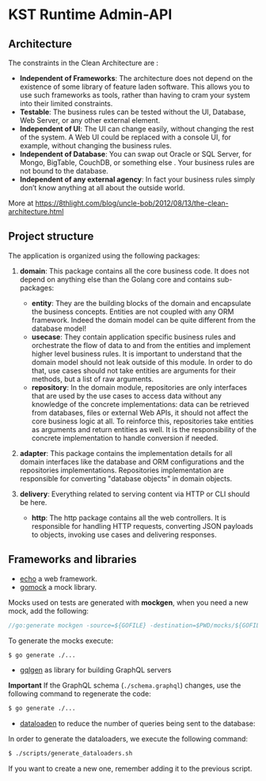 # KST Runtime Admin-API

## Architecture

The constraints in the Clean Architecture are :

- **Independent of Frameworks**: The architecture does not depend on the existence of some library of feature laden
  software.
  This allows you to use such frameworks as tools, rather than having to cram your system into their limited constraints.
- **Testable**: The business rules can be tested without the UI, Database, Web Server, or any other external element.
- **Independent of UI**: The UI can change easily, without changing the rest of the system.
  A Web UI could be replaced with a console UI, for example, without changing the business rules.
- **Independent of Database**: You can swap out Oracle or SQL Server, for Mongo, BigTable, CouchDB, or something else
  . Your business rules are not bound to the database.
- **Independent of any external agency**: In fact your business rules simply don’t know anything at all about the
  outside world.

More at https://8thlight.com/blog/uncle-bob/2012/08/13/the-clean-architecture.html

## Project structure

The application is organized using the following packages:

1. **domain**: This package contains all the core business code.
   It does not depend on anything else than the Golang core and contains sub-packages:

   - **entity**: They are the building blocks of the domain and encapsulate the business concepts. Entities are not
     coupled with any ORM framework. Indeed the domain model can be quite different from the database model!
   - **usecase**: They contain application specific business rules and orchestrate the flow of data to and from the
     entities and implement higher level business rules. It is important to understand that the domain model should
     not leak outside of this module. In order to do that, use cases should not take entities are arguments for
     their methods, but a list of raw arguments.
   - **repository**: In the domain module, repositories are only interfaces that are used by the use cases to access
     data without any knowledge of the concrete implementations: data can be retrieved from databases, files or
     external Web APIs, it should not affect the core business logic at all. To reinforce this, repositories take
     entities as arguments and return entities as well. It is the responsibility of the concrete implementation to
     handle conversion if needed.

2. **adapter**: This package contains the implementation details for all domain interfaces like the database and ORM
   configurations and the repositories implementations.
   Repositories implementation are responsible for converting "database objects" in domain objects.

3. **delivery**: Everything related to serving content via HTTP or CLI should be here.
   - **http**: The http package contains all the web controllers. It is responsible for handling HTTP requests,
     converting JSON payloads to objects, invoking use cases and delivering responses.

## Frameworks and libraries

- [echo](https://echo.labstack.com/) a web framework.
- [gomock](https://github.com/golang/mock) a mock library.

Mocks used on tests are generated with **mockgen**, when you need a new mock, add the following:

```go
//go:generate mockgen -source=${GOFILE} -destination=$PWD/mocks/${GOFILE} -package=mocks
```

To generate the mocks execute:
```sh
$ go generate ./...
```

- [gqlgen](https://github.com/99designs/gqlgen) as library for building GraphQL servers

**Important** If the GraphQL schema (`./schema.graphql`) changes, use the following command to regenerate
the code:

```sh
$ go generate ./...
```

- [dataloaden](https://github.com/vektah/dataloaden) to reduce the number of queries being sent to the database:

In order to generate the dataloaders, we execute the following command:

```sh
$ ./scripts/generate_dataloaders.sh
```

If you want to create a new one, remember adding it to the previous script.
